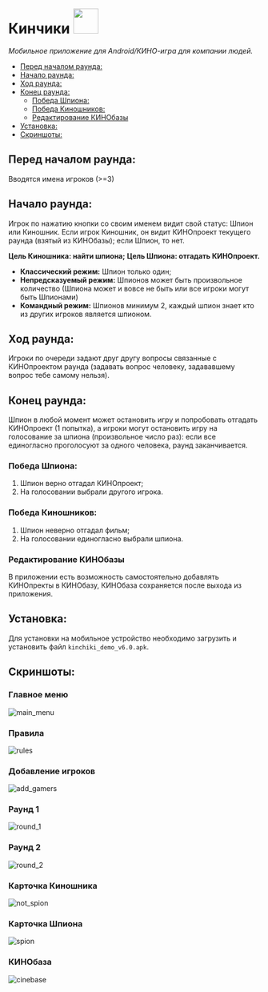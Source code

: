 # Кинчики  <img src="https://github.com/PSarctic/kinchiki/blob/main/screens/logo.png" width="50" height="50">
*Мобильное приложение для Android/КИНО-игра для компании людей.*


<!-- ![logo](https://github.com/PSarctic/kinchiki/blob/main/screens/logo.png) -->

  - [Перед началом раунда:](#перед-началом-раунда)
  - [Начало раунда:](#начало-раунда)
  - [Ход раунда:](#ход-раунда)
  - [Конец раунда:](#конец-раунда)
    - [Победа Шпиона:](#победа-шпиона)
    - [Победа Киношников:](#победа-киношников)
    - [Редактирование КИНОбазы](#редактирование-кинобазы)
  - [Установка:](#установка)
  - [Скриншоты:](#скриншоты)

## Перед началом раунда:
Вводятся имена игроков (>=3)
## Начало раунда:
Игрок по нажатию кнопки со своим именем видит свой статус: Шпион или Киношник.
Если игрок Киношник, он видит КИНОпроект текущего раунда (взятый из КИНОбазы); если Шпион, то нет.

**Цель Киношника: найти шпиона;**
**Цель Шпиона: отгадать КИНОпроект.**

- **Классический режим:** Шпион только один;
- **Непредсказуемый режим:** Шпионов может быть произвольное количество (Шпиона может и вовсе не быть или все игроки могут быть Шпионами)
- **Командный режим:** Шпионов минимум 2, каждый шпион знает кто из других игроков является шпионом.

## Ход раунда:
Игроки по очереди задают друг другу вопросы связанные с КИНОпроектом раунда (задавать вопрос человеку, задававшему вопрос тебе самому нельзя).

## Конец раунда:
Шпион в любой момент может остановить игру и попробовать отгадать КИНОпроект (1 попытка),
а игроки могут остановить игру на голосование за шпиона (произвольное число раз): если все 
единогласно проголосуют за одного человека, раунд заканчивается.
### Победа Шпиона:
1) Шпион верно отгадал КИНОпроект; 
2) На голосовании выбрали другого игрока.
### Победа Киношников:
1) Шпион неверно отгадал фильм;
2) На голосовании единогласно выбрали шпиона.

### Редактирование КИНОбазы
В приложении есть возможность самостоятельно добавлять КИНОпректы в КИНОбазу, КИНОбаза сохраняется после выхода из приложения.

## Установка:
Для установки на мобильное устройство необходимо загрузить и установить файл `kinchiki_demo_v6.0.apk`.

## Скриншоты:
### Главное меню

![main_menu](https://github.com/PSarctic/kinchiki/blob/main/screens/001.jpg)

### Правила

![rules](https://github.com/PSarctic/kinchiki/blob/main/screens/002.jpg)

### Добавление игроков

![add_gamers](https://github.com/PSarctic/kinchiki/blob/main/screens/003.jpg)

### Раунд 1

![round_1](https://github.com/PSarctic/kinchiki/blob/main/screens/004.jpg)

### Раунд 2

![round_2](https://github.com/PSarctic/kinchiki/blob/main/screens/005.jpg)

### Карточка Киношника

![not_spion](https://github.com/PSarctic/kinchiki/blob/main/screens/006.jpg)

### Карточка Шпиона

![spion](https://github.com/PSarctic/kinchiki/blob/main/screens/007.jpg)

### КИНОбаза

![cinebase](https://github.com/PSarctic/kinchiki/blob/main/screens/008.jpg)

